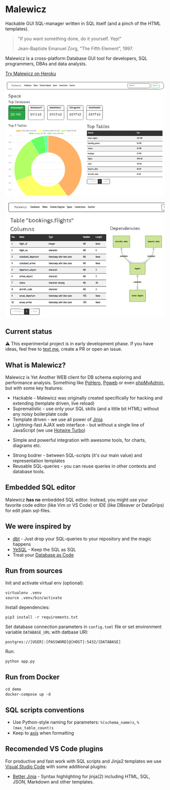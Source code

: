 # Malewicz

Hackable GUI SQL-manager written in SQL itself (and a pinch of the HTML templates).

> "If you want something done, do it yourself. Yep!"
>
> Jean-Baptiste Emanuel Zorg, "The Fifth Element", 1997.

Malewicz is a cross-platform Database GUI tool for developers, SQL programmers, DBAs and data analysts.

[Try Malewicz on Heroku](https://malewicz.herokuapp.com)

![space](demo/screenshots/space.png "Space")

![table](demo/screenshots/table.png "Table")


## Current status

:warning: This experimental project is in early development phase. If you have ideas, feel free to [text me](mailto:mgramin@gmail.com), create a PR or open an issue.


## What is Malewicz?

Malewicz is Yet Another WEB client for DB schema exploring and performance analysis. Something like [PgHero](https://github.com/ankane/pghero), [Pgweb](https://github.com/sosedoff/pgweb) or even [phpMyAdmin](https://github.com/phpmyadmin/phpmyadmin), but with some key features:

- Hackable - Malewicz was originally created specifically for hacking and extending (template driven, live reload)
- Suprematistic - use only your SQL skills (and a little bit HTML) without any noisy boilerplate code
- Template driven - we use all power of [Jinja](https://jinja.palletsprojects.com)
- Lightning-fast AJAX web interface - but without a single line of JavaScript (we use [Hotwire Turbo](https://turbo.hotwired.dev))
<!-- - SQL Market - Make your own templates, share it and use foreign templates -->
- Simple and powerful integration with awesome tools, for charts, diagrams etc.
<!-- - Support only PostgreSQL (for now) - but you might ... -->
- Strong bodrer - between SQL-scripts (it's our main value) and representation templates
- Reusable SQL-queries - you can reuse queries in other contexts and database tools.


## Embedded SQL editor

Malewicz **has no** embedded SQL editor. Instead, you might use your favorite code editor (like Vim or VS Code) or IDE (like DBeaver or DataGrips) for edit plain sql-files.


## We were inspired by

- [dbt](https://github.com/dbt-labs/dbt-core) - Just drop your SQL-queries to your repository and the magic happens
- [YeSQL](https://github.com/krisajenkins/yesql) - Keep the SQL as SQL
- Treat your [Database as Code](https://github.com/mgramin/database-as-code)


## Run from sources

Init and activate virtual env (optional):
```
virtualenv .venv
source .venv/bin/activate
```

Install dependencies:
```
pip3 install -r requirements.txt
```

Set database connection parameters in `config.toml` file or set environment variable `DATABASE_URL` with datbase URI:

```
postgres://[USER]:[PASSWORD]@[HOST]:5432/[DATABASE]
```

Run:
```
python app.py
```


## Run from Docker

```
cd demo
docker-compose up -d
```


## SQL scripts conventions

- Use Python-style naming for parameters: `%(schema_name)s`, `%(max_table_count)s`
- Keep to [axis](https://gramin.pro/posts/rivers-and-axis) when formatting


## Recomended VS Code plugins

For productive and fast work with SQL scripts and Jinja2 templates we use [Visual Studio Code](https://github.com/microsoft/vscode) with some additional plugins:

- [Better Jinja](https://marketplace.visualstudio.com/items?itemName=samuelcolvin.jinjahtml) - Syntax highlighting for jinja(2) including HTML, SQL, JSON, Markdown and other templates.
